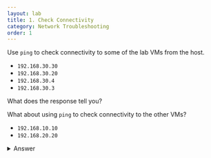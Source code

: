 ```yaml
---
layout: lab
title: 1. Check Connectivity
category: Network Troubleshooting
order: 1
---
```

Use `ping` to check connectivity to some of the lab VMs from the host.

- `192.168.30.30`
- `192.168.30.20`
- `192.168.30.4`
- `192.168.30.3`

What does the response tell you?

What about using `ping` to check connectivity to the other VMs?

- `192.168.10.10`
- `192.168.20.20`

<details>
<summary markdown="span"> Answer </summary>
First, You should see that the first 4 IPs all respond to ping with responses similar to this:

```
PS C:\Users\rgadmin> ping 192.168.30.30

Pinging 192.168.30.30 with 32 bytes of data:
Reply from 192.168.30.30: bytes=32 time<1ms TTL=64
Reply from 192.168.30.30: bytes=32 time<1ms TTL=64
Reply from 192.168.30.30: bytes=32 time<1ms TTL=64
Reply from 192.168.30.30: bytes=32 time<1ms TTL=64

Ping statistics for 192.168.30.30:
    Packets: Sent = 4, Received = 4, Lost = 0 (0% loss),
Approximate round trip times in milli-seconds:
    Minimum = 0ms, Maximum = 0ms, Average = 0ms
PS C:\Users\rgadmin>
```

On Windows, the `ping` command will send 4 requests out and wait for their replies. For each one, it will show you how long the reply took which is indicated by the `time<1ms` bit of the output above.

Lastly, there's some summary information showing how many packets were sent, received, lost and then a % lost figure. There's also some statistical information on minimum, maximum and average response times. 

Trying pinging something on the internet, such as `www.google.com` and see how that output differs?

Note that on Linux, the `ping` command will continue until you stop it with `ctrl+c`. You can achieve something similar on Windows with the `-t` flag, e.g. `ping -t 192.168.30.30`. This can be useful if you want to observe response times over a long period. 


Second, you should find that pings to the second set of IPs fail.

```
PS C:\Users\rgadmin> ping 192.168.10.10

Pinging 192.168.10.10 with 32 bytes of data:
Request timed out.
Request timed out.
Request timed out.
Request timed out.

Ping statistics for 192.168.10.10:
    Packets: Sent = 4, Received = 0, Lost = 4 (100% loss),
```

Here you can see the response is `Request timed out`, and there's 100% packet loss.

We'll dig into those a bit later in these labs.


</details>
